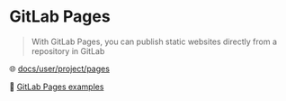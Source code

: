 # GitLab Pages

> With GitLab Pages, you can publish static websites directly from a repository in GitLab

🌐 [docs/user/project/pages](https://docs.gitlab.com/ee/user/project/pages/)

📝 [GitLab Pages examples](https://gitlab.com/pages)
